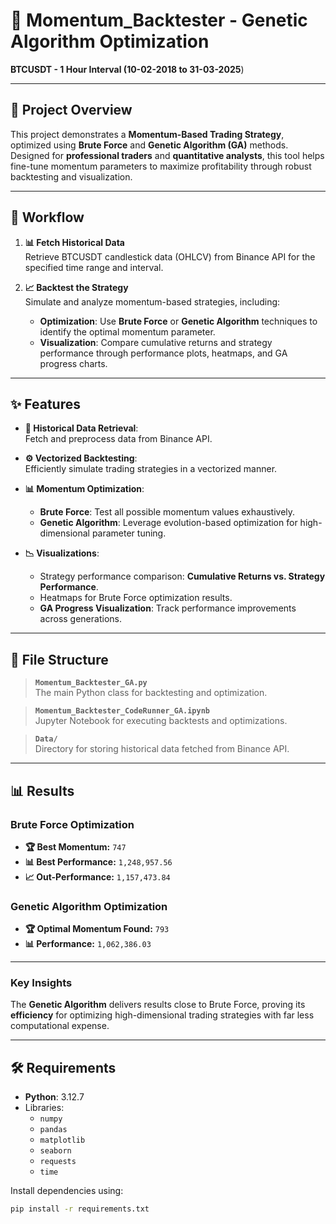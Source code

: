 # 🎯 **Momentum_Backtester - Genetic Algorithm Optimization**  
**BTCUSDT - 1 Hour Interval (10-02-2018 to 31-03-2025**)

---

## 📖 **Project Overview**  
This project demonstrates a **Momentum-Based Trading Strategy**, optimized using **Brute Force** and **Genetic Algorithm (GA)** methods.  
Designed for **professional traders** and **quantitative analysts**, this tool helps fine-tune momentum parameters to maximize profitability through robust backtesting and visualization.

---

## 🚀 **Workflow**  

1. **📊 Fetch Historical Data**  
   Retrieve BTCUSDT candlestick data (OHLCV) from Binance API for the specified time range and interval.  

2. **📈 Backtest the Strategy**  
   Simulate and analyze momentum-based strategies, including:  
   - **Optimization**: Use **Brute Force** or **Genetic Algorithm** techniques to identify the optimal momentum parameter.  
   - **Visualization**: Compare cumulative returns and strategy performance through performance plots, heatmaps, and GA progress charts.  

---

## ✨ **Features**  

- **🔗 Historical Data Retrieval**:  
  Fetch and preprocess data from Binance API.  

- **⚙️ Vectorized Backtesting**:  
  Efficiently simulate trading strategies in a vectorized manner.  

- **📊 Momentum Optimization**:  
  - **Brute Force**: Test all possible momentum values exhaustively.  
  - **Genetic Algorithm**: Leverage evolution-based optimization for high-dimensional parameter tuning.  

- **📉 Visualizations**:  
  - Strategy performance comparison: **Cumulative Returns vs. Strategy Performance**.  
  - Heatmaps for Brute Force optimization results.  
  - **GA Progress Visualization**: Track performance improvements across generations.  

---

## 📂 **File Structure**  

> **`Momentum_Backtester_GA.py`**  
> The main Python class for backtesting and optimization.  

> **`Momentum_Backtester_CodeRunner_GA.ipynb`**  
> Jupyter Notebook for executing backtests and optimizations.  

> **`Data/`**  
> Directory for storing historical data fetched from Binance API.  

---

## 📊 **Results**  

### **Brute Force Optimization**  
- **🏆 Best Momentum:** `747`  
- **📊 Best Performance:** `1,248,957.56`  
- **📈 Out-Performance:** `1,157,473.84`  

### **Genetic Algorithm Optimization**  
- **🏆 Optimal Momentum Found:** `793`  
- **📊 Performance:** `1,062,386.03`  

---

### **Key Insights**  
The **Genetic Algorithm** delivers results close to Brute Force, proving its **efficiency** for optimizing high-dimensional trading strategies with far less computational expense.

---

## 🛠 **Requirements**  

- **Python**: 3.12.7  
- Libraries:
  - `numpy`
  - `pandas`
  - `matplotlib`
  - `seaborn`
  - `requests`
  - `time`

Install dependencies using:  
```bash
pip install -r requirements.txt
